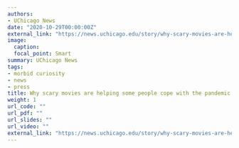 ```yaml
---
authors:
- UChicago News
date: "2020-10-29T00:00:00Z"
external_link: "https://news.uchicago.edu/story/why-scary-movies-are-helping-some-people-cope-pandemic"
image:
  caption:
  focal_point: Smart
summary: UChicago News
tags:
- morbid curiosity
- news
- press
title: Why scary movies are helping some people cope with the pandemic
weight: 1
url_code: ""
url_pdf: ""
url_slides: ""
url_video: ""
external_link: "https://news.uchicago.edu/story/why-scary-movies-are-helping-some-people-cope-pandemic"
---
```


